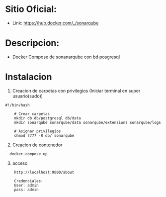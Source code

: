 # Sitio Oficial:
* Link: https://hub.docker.com/_/sonarqube

# Descripcion:
* Docker Compose de sonanarqube con bd posgresql



# Instalacion
1. Creacion de carpetas con privilegios (Iniciar terminal en super usuario(sudo))
```
#!/bin/bash

    # Crear carpetas
    mkdir db db/postgresql db/data
    mkdir sonarqube sonarqube/data sonarqube/extensions sonarqube/logs

    # Asignar privilegios
    chmod 7777 -R db/ sonarqube
```

2. Creacion de contenedor
```
  docker-compose up
```
3. acceso
```
    http://localhost:9000/about

    Credenciales:
    User: admin
    pass: admin

```
